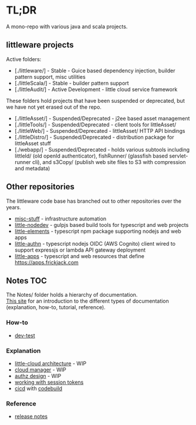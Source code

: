 # TL;DR

A mono-repo with various java and scala projects.

## littleware projects

Active folders:

* [./littleware/] - Stable - Guice based dependency injection, builder pattern support, misc utilities
* [./littleScala/] - Stable - builder pattern support
* [./littleAudit/] - Active Development - little cloud service framework

These folders hold projects that have been suspended or deprecated, but
we have not yet erased out of the repo.

* [./littleAsset/] - Suspended/Deprecated - j2ee based asset management
* [./littleTools/] - Suspended/Deprecated - client tools for littleAsset/
* [./littleWeb/] - Suspended/Deprecated - littleAsset/ HTTP API bindings
* [./littleDistro/] - Suspended/Deprecated - distribution package for littleAsset stuff
* [./webapp/] - Suspended/Deprecated - holds various subtools including littleId/ (old openId authenticator), fishRunner/ (glassfish based servlet-runner cli), and s3Copy/ (publish web site files to S3 with compression and metadata)

## Other repositories

The littleware code base has branched out to other repositories over the years.

* [misc-stuff](https://github.com/frickjack/misc-stuff) - infrastructure automation
* [little-nodedev](https://github.com/frickjack/little-nodedev) - gulpjs based build tools for typescript and web projects
* [little-elements](https://github.com/frickjack/little-elements) - typescript npm package supporting nodejs and web apps
* [little-authn](https://github.com/frickjack/little-elements) - typescript nodejs OIDC (AWS Cognito) client wired to support expressjs or lambda API gateway deployment
* [little-apps](https://github.com/frickjack/little-apps) - typescript and web resources that define https://apps.frickjack.com

## Notes TOC

The Notes/ folder holds a hierarchy of documentation.  
[This site](https://documentation.divio.com/introduction/) for an 
introduction to the different types of documentation (explanation, how-to, tutorial, reference).


### How-to

* [dev-test](./Notes/howto/devTest.md)

### Explanation

* [little-cloud architecture](./Notes/explanation/littleArchitecture.md) - WIP
* [cloud manager](./Notes/explanation/cloudmgr.md) - WIP
* [authz design](./Notes/explanation/authz.md) - WIP
* [working with session tokens](./Notes/explanation/signingJwts.md)
* [cicd](./Notes/explanation/cicd.md) with [codebuild](https://aws.amazon.com/codebuild)

### Reference

* [release notes](./Notes/reference/releaseNotes.md)
